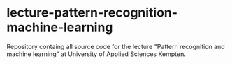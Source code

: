 # lecture-pattern-recognition-machine-learning
Repository containg all source code for the lecture "Pattern recognition and machine learning" at University of Applied Sciences Kempten.
